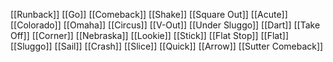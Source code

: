 [[Runback]]
[[Go]]
[[Comeback]]
[[Shake]]
[[Square Out]]
[[Acute]]
[[Colorado]]
[[Omaha]]
[[Circus]]
[[V-Out]]
[[Under Sluggo]]
[[Dart]]
[[Take Off]]
[[Corner]]
[[Nebraska]]
[[Lookie]]
[[Stick]]
[[Flat Stop]]
[[Flat]]
[[Sluggo]]
[[Sail]]
[[Crash]]
[[Slice]]
[[Quick]]
[[Arrow]]
[[Sutter Comeback]]